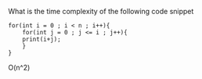 What is the time complexity of the following code snippet

```
for(int i = 0 ; i < n ; i++){
	for(int j = 0 ; j <= i ; j++){
	print(i+j);
	}
}
```

O(n^2)
